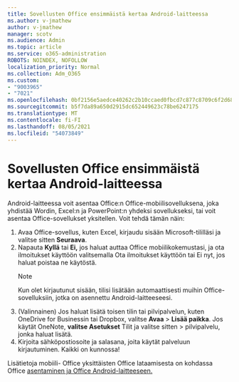 ```yaml
---
title: Sovellusten Office ensimmäistä kertaa Android-laitteessa
ms.author: v-jmathew
author: v-jmathew
manager: scotv
ms.audience: Admin
ms.topic: article
ms.service: o365-administration
ROBOTS: NOINDEX, NOFOLLOW
localization_priority: Normal
ms.collection: Adm_O365
ms.custom:
- "9003965"
- "7021"
ms.openlocfilehash: 0bf2156e5aedce40262c2b10ccaed0fbcd7c877c8709c6f2d68d20bdad7dd517
ms.sourcegitcommit: b5f7da89a650d2915dc652449623c78be6247175
ms.translationtype: MT
ms.contentlocale: fi-FI
ms.lasthandoff: 08/05/2021
ms.locfileid: "54073849"
---
```

# <a name="set-up-office-apps-for-the-first-time-on-an-android-device"></a>Sovellusten Office ensimmäistä kertaa Android-laitteessa

Android-laitteessa voit asentaa Office:n Office-mobiilisovelluksena, joka yhdistää Wordin, Excel:n ja PowerPoint:n yhdeksi sovellukseksi, tai voit asentaa Office-sovellukset yksitellen. Voit tehdä tämän näin:

1. Avaa Office-sovellus, kuten Excel, kirjaudu sisään Microsoft-tililläsi ja valitse sitten **Seuraava**.
2. Napauta **Kyllä** tai **Ei,** jos haluat auttaa Office mobiilikokemustasi, ja ota  ilmoitukset käyttöön valitsemalla Ota ilmoitukset käyttöön tai Ei nyt, jos haluat poistaa ne käytöstä. 
    > [!NOTE]
    > Kun olet kirjautunut sisään, tilisi lisätään automaattisesti muihin Office-sovelluksiin, jotka on asennettu Android-laitteeseesi.
3. (Valinnainen) Jos haluat lisätä toisen tilin tai pilvipalvelun, kuten OneDrive for Businessin tai Dropbox, valitse **Avaa**  >  **Lisää paikka**. Jos käytät OneNote, **valitse Asetukset** Tilit ja valitse sitten  >  pilvipalvelu, jonka haluat lisätä.
4. Kirjoita sähköpostiosoite ja salasana, joita käytät palveluun kirjautuminen. Kaikki on kunnossa!

Lisätietoja mobiili- Office yksittäisten Office lataamisesta on kohdassa Office [asentaminen ja Office Android-laitteeseen.](https://go.microsoft.com/fwlink/?linkid=2135287)
